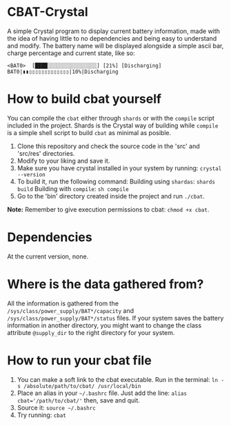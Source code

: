 # CBAT-Crystal
A simple Crystal program to display current battery information, made with the idea of having little to no dependencies and being easy to understand and modify. The battery name will be displayed alongside a simple ascii bar, charge percentage and current state, like so:

`<BAT0>  [████░░░░░░░░░░░░░░░░] [21%] [Discharging]`<br>
`BAT0|▮▮▯▯▯▯▯▯▯▯▯▯▯▯▯|10%|Discharging`

# How to build cbat yourself 
You can compile the `cbat` either through `shards` or with the `compile` script included in the project. 
Shards is the Crystal way of building while `compile` is a simple shell script to build `cbat` as minimal as posible.

1. Clone this repository and check the source code in the 'src' and 'src/res' directories.
2. Modify to your liking and save it.
3. Make sure you have crystal installed in your system by running:
   ```crystal --version```
4. To build it, run the following command:
   Building using `shardas`: ```shards build```
   Building with `compile`: ```sh compile```
5. Go to the 'bin' directory created inside the project and run ```./cbat```.

**Note:** Remember to give execution permissions to cbat: ```chmod +x cbat```.

# Dependencies
At the current version, none.

# Where is the data gathered from?
All the information is gathered from the ```/sys/class/power_supply/BAT*/capacity``` and ```/sys/class/power_supply/BAT*/status``` files. 
If your system saves the battery information in another directory, you might want to change the class attribute ```@supply_dir``` to the right directory for your system.

# How to run your cbat file
1. You can make a soft link to the cbat executable. Run in the terminal:
	```ln -s /absolute/path/to/cbat/ /usr/local/bin```
2. Place an alias in your `~/.bashrc` file.
   Just add the line: ```alias cbat='/path/to/cbat/'``` then, save and quit.
4. Source it: ```source ~/.bashrc```
5. Try running: ```cbat```
